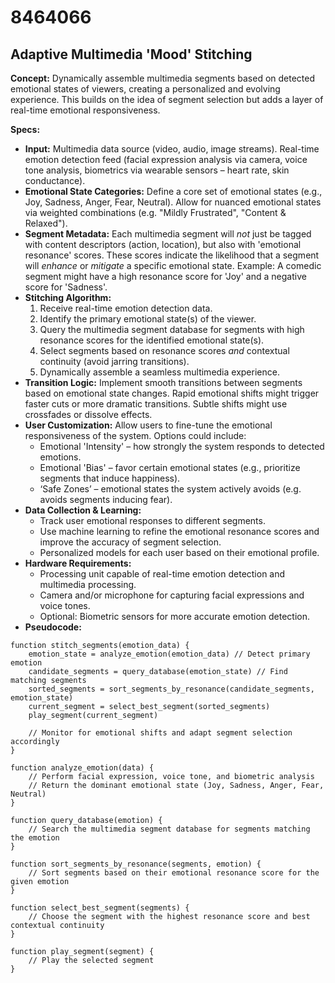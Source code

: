# 8464066

## Adaptive Multimedia 'Mood' Stitching

**Concept:** Dynamically assemble multimedia segments based on detected emotional states of viewers, creating a personalized and evolving experience. This builds on the idea of segment selection but adds a layer of real-time emotional responsiveness.

**Specs:**

*   **Input:** Multimedia data source (video, audio, image streams). Real-time emotion detection feed (facial expression analysis via camera, voice tone analysis, biometrics via wearable sensors – heart rate, skin conductance).
*   **Emotional State Categories:** Define a core set of emotional states (e.g., Joy, Sadness, Anger, Fear, Neutral).  Allow for nuanced emotional states via weighted combinations (e.g. "Mildly Frustrated", "Content & Relaxed").
*   **Segment Metadata:** Each multimedia segment will *not* just be tagged with content descriptors (action, location), but also with 'emotional resonance' scores. These scores indicate the likelihood that a segment will *enhance* or *mitigate* a specific emotional state. Example: A comedic segment might have a high resonance score for 'Joy' and a negative score for 'Sadness'.
*   **Stitching Algorithm:**
    1.  Receive real-time emotion detection data.
    2.  Identify the primary emotional state(s) of the viewer.
    3.  Query the multimedia segment database for segments with high resonance scores for the identified emotional state(s).
    4.  Select segments based on resonance scores *and* contextual continuity (avoid jarring transitions).
    5.  Dynamically assemble a seamless multimedia experience.
*   **Transition Logic:** Implement smooth transitions between segments based on emotional state changes.  Rapid emotional shifts might trigger faster cuts or more dramatic transitions.  Subtle shifts might use crossfades or dissolve effects.
*   **User Customization:** Allow users to fine-tune the emotional responsiveness of the system.  Options could include:
    *   Emotional 'Intensity' – how strongly the system responds to detected emotions.
    *   Emotional 'Bias' – favor certain emotional states (e.g., prioritize segments that induce happiness).
    *   ‘Safe Zones’ – emotional states the system actively avoids (e.g. avoids segments inducing fear).
*   **Data Collection & Learning:**
    *   Track user emotional responses to different segments.
    *   Use machine learning to refine the emotional resonance scores and improve the accuracy of segment selection.
    *   Personalized models for each user based on their emotional profile.
*   **Hardware Requirements:**
    *   Processing unit capable of real-time emotion detection and multimedia processing.
    *   Camera and/or microphone for capturing facial expressions and voice tones.
    *   Optional: Biometric sensors for more accurate emotion detection.
*   **Pseudocode:**

```
function stitch_segments(emotion_data) {
    emotion_state = analyze_emotion(emotion_data) // Detect primary emotion
    candidate_segments = query_database(emotion_state) // Find matching segments
    sorted_segments = sort_segments_by_resonance(candidate_segments, emotion_state)
    current_segment = select_best_segment(sorted_segments)
    play_segment(current_segment)

    // Monitor for emotional shifts and adapt segment selection accordingly
}

function analyze_emotion(data) {
    // Perform facial expression, voice tone, and biometric analysis
    // Return the dominant emotional state (Joy, Sadness, Anger, Fear, Neutral)
}

function query_database(emotion) {
    // Search the multimedia segment database for segments matching the emotion
}

function sort_segments_by_resonance(segments, emotion) {
    // Sort segments based on their emotional resonance score for the given emotion
}

function select_best_segment(segments) {
    // Choose the segment with the highest resonance score and best contextual continuity
}

function play_segment(segment) {
    // Play the selected segment
}
```